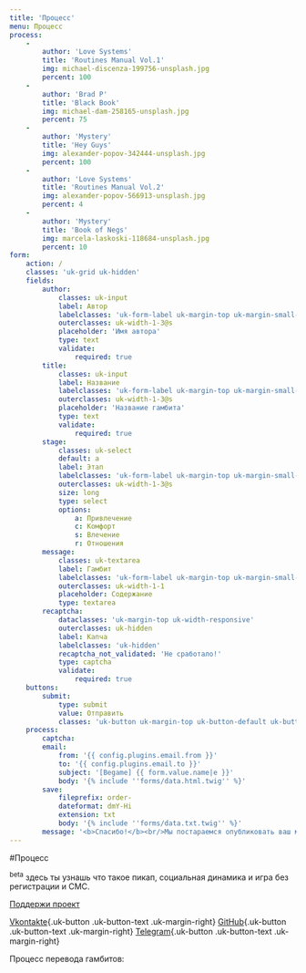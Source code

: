 ```yaml
---
title: 'Процесс'
menu: Процесс
process:
    -
        author: 'Love Systems'
        title: 'Routines Manual Vol.1'
        img: michael-discenza-199756-unsplash.jpg
        percent: 100
    -
        author: 'Brad P'
        title: 'Black Book'
        img: michael-dam-258165-unsplash.jpg
        percent: 75
    -
        author: 'Mystery'
        title: 'Hey Guys'
        img: alexander-popov-342444-unsplash.jpg
        percent: 100
    -
        author: 'Love Systems'
        title: 'Routines Manual Vol.2'
        img: alexander-popov-566913-unsplash.jpg
        percent: 4
    -
        author: 'Mystery'
        title: 'Book of Negs'
        img: marcela-laskoski-118684-unsplash.jpg
        percent: 10
form:
    action: /
    classes: 'uk-grid uk-hidden'
    fields:
        author:
            classes: uk-input
            label: Автор
            labelclasses: 'uk-form-label uk-margin-top uk-margin-small-bottom'
            outerclasses: uk-width-1-3@s
            placeholder: 'Имя автора'
            type: text
            validate:
                required: true
        title:
            classes: uk-input
            label: Название
            labelclasses: 'uk-form-label uk-margin-top uk-margin-small-bottom'
            outerclasses: uk-width-1-3@s
            placeholder: 'Название гамбита'
            type: text
            validate:
                required: true
        stage:
            classes: uk-select
            default: a
            label: Этап
            labelclasses: 'uk-form-label uk-margin-top uk-margin-small-bottom'
            outerclasses: uk-width-1-3@s
            size: long
            type: select
            options:
                a: Привлечение
                c: Комфорт
                s: Влечение
                r: Отношения
        message:
            classes: uk-textarea
            label: Гамбит
            labelclasses: 'uk-form-label uk-margin-top uk-margin-small-bottom'
            outerclasses: uk-width-1-1
            placeholder: Содержание
            type: textarea
        recaptcha:
            dataclasses: 'uk-margin-top uk-width-responsive'
            outerclasses: uk-hidden
            label: Капча
            labelclasses: 'uk-hidden'
            recaptcha_not_validated: 'Не сработало!'
            type: captcha
            validate:
                required: true
    buttons:
        submit:
            type: submit
            value: Отправить
            classes: 'uk-button uk-margin-top uk-button-default uk-button-large uk-width-1-1'
    process:
        captcha:
        email:
            from: '{{ config.plugins.email.from }}'
            to: '{{ config.plugins.email.to }}'
            subject: '[Begame] {{ form.value.name|e }}'
            body: '{% include ''forms/data.html.twig'' %}'
        save:
            fileprefix: order-
            dateformat: dmY-Hi
            extension: txt
            body: '{% include ''forms/data.txt.twig'' %}'
        message: '<b>Спасибо!</b><br/>Мы постараемся опубликовать ваш материал в ближайшее время!'
---
```


#Процесс

<span uk-icon="icon: begame"></span> <sup>beta</sup> здесь ты узнашь что такое пикап, социальная динамика и игра без регистрации и СМС.
<!--
Более 10 лет [я](/players/dmitry-yakushev "Dmitry Yakushev") практикую **Mystery Method**. Все это время я был, есть и буду глубоко убежден в том, что абсолютно все знания по пикапу / социальной динамике / игре должны быть бесплатными и доступными каждому мужчине на планете. Более 10 лет я совершенно бесплатно делюсь знаниями и соблюдаю все правила игры (в т.ч. строгая конфиденциальность, но ты мог знать меня под несколькими псевдонимами в разное время).

С годами энтузиазм как на ведение тренингов (единственное, за что брал деньги - потраченое мной время на тренингах) так и на беготню по полям растерялся. Время уходить из игры все ближе и этот сайт «последний рубеж».  
Здесь я совершенно бесплатно <abbr title="Раздел статей в доработке">пишу об игре</abbr> по принципу от общего к частному и собираю каталог гамбитов от лучших игроков на планете. И ты можешь внести свой вклад!
-->
[Поддержи проект](https://money.yandex.ru/to/41001425190789 "Поддержать материально")

[Vkontakte](https://vk.com/begame "Помоги с переводом, либо просто подпишись"){.uk-button .uk-button-text .uk-margin-right} [GitHub](https://github.com/rustark/begame "Гамбиты в .md для свободного использования"){.uk-button .uk-button-text .uk-margin-right} [Telegram](https://t.me/begame_gambits "RSS лента в телеграм"){.uk-button .uk-button-text .uk-margin-right}

Процесс перевода гамбитов: